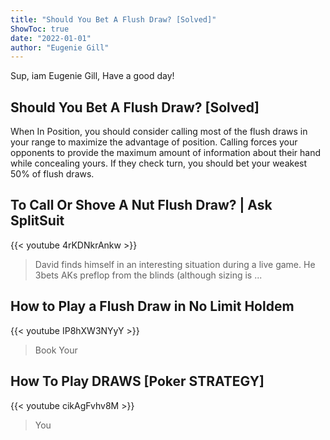 ```yaml
---
title: "Should You Bet A Flush Draw? [Solved]"
ShowToc: true 
date: "2022-01-01"
author: "Eugenie Gill" 
---
```


Sup, iam Eugenie Gill, Have a good day!
## Should You Bet A Flush Draw? [Solved]
When In Position, you should consider calling most of the flush draws in your range to maximize the advantage of position. Calling forces your opponents to provide the maximum amount of information about their hand while concealing yours. If they check turn, you should bet your weakest 50% of flush draws.

## To Call Or Shove A Nut Flush Draw? | Ask SplitSuit
{{< youtube 4rKDNkrAnkw >}}
>David finds himself in an interesting situation during a live game. He 3bets AKs preflop from the blinds (although sizing is ...

## How to Play a Flush Draw in No Limit Holdem
{{< youtube IP8hXW3NYyY >}}
>Book Your 

## How To Play DRAWS [Poker STRATEGY]
{{< youtube cikAgFvhv8M >}}
>You

